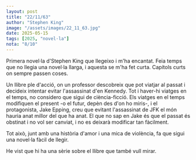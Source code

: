 ```yaml
---
layout: post
title: "22/11/63"
author: "Stephen King"
image: "/assets/images/22_11_63.jpg"
date: 2025-05-15
tags: [2025, "novel·la"]
nota: "8/10"
---
```


Primera novel·la d'Stephen King que llegeixo i m'ha encantat. Feia temps que no llegia una novel·la llarga, i aquesta se m'ha fet curta. Capítols curts on sempre passen coses.

Un llibre ple d'acció, on un professor descobreix que pot viatjar al passat i decideix intentar evitar l'assassinat d'en Kennedy. Tot i haver-hi viatges en el temps, no considero que sigui de ciència-ficció. Els viatges en el temps modifiquen el present -o el futur, depèn des d'on ho miris-, i el protagonista, Jake Epping, creu que evitant l'assassinat de JFK el món hauria anat millor del que ha anat. El que no sap en Jake és que el passat és obstinat i no vol ser canviat, i no es deixarà modificar tan fàcilment.

Tot això, junt amb una història d'amor i una mica de violència, fa que sigui una novel·la fàcil de llegir.

He vist que hi ha una sèrie sobre el llibre que també vull mirar.

